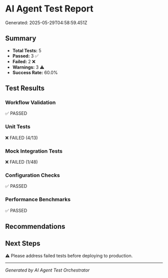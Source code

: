 # AI Agent Test Report

Generated: 2025-05-29T04:58:59.451Z

## Summary

- **Total Tests:** 5
- **Passed:** 3 ✅
- **Failed:** 2 ❌
- **Warnings:** 3 ⚠️
- **Success Rate:** 60.0%

## Test Results

### Workflow Validation
✅ PASSED

### Unit Tests
❌ FAILED (4/13)

### Mock Integration Tests
❌ FAILED (1/48)

### Configuration Checks
✅ PASSED

### Performance Benchmarks
✅ PASSED

## Recommendations



## Next Steps

⚠️ Please address failed tests before deploying to production.

---
*Generated by AI Agent Test Orchestrator*

